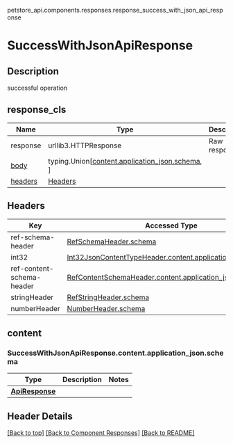 petstore_api.components.responses.response_success_with_json_api_response
# <a id="response_success_with_json_api_response" >SuccessWithJsonApiResponse</a>

## <a id="response_success_with_json_api_responsedescription" >Description</a>
successful operation

## <a id="response_success_with_json_api_responseresponse_cls" >response_cls</a>
Name | Type | Description  | Notes
------------- | ------------- | ------------- | -------------
response | urllib3.HTTPResponse | Raw response |
[body](#response_success_with_json_api_responsecontent) | typing.Union[[content.application_json.schema](#response_success_with_json_api_responsecontentapplication_jsonschema), ] |  |
[headers](#response_success_with_json_api_responseheaders) | [Headers](#response_success_with_json_api_responseheaders) |  |

## <a id="response_success_with_json_api_responseheaders" >Headers</a>

Key | Accessed Type | Description  | Notes
------------- | ------------- | ------------- | -------------
ref-schema-header | [RefSchemaHeader.schema](../../components/headers/header_ref_schema_header.md#header_ref_schema_headerschema) | | 
int32 | [Int32JsonContentTypeHeader.content.application_json.schema](../../components/headers/header_int32_json_content_type_header.md#header_int32_json_content_type_headercontentapplication_jsonschema) | | 
ref-content-schema-header | [RefContentSchemaHeader.content.application_json.schema](../../components/headers/header_ref_content_schema_header.md#header_ref_content_schema_headercontentapplication_jsonschema) | | 
stringHeader | [RefStringHeader.schema](../../components/headers/header_ref_string_header.md#header_ref_string_headerschema) | | 
numberHeader | [NumberHeader.schema](../../components/headers/header_number_header.md#header_number_headerschema) | | optional

## <a id="response_success_with_json_api_responsecontent" >content</a>

### <a id="response_success_with_json_api_responseorg.openapijsonschematools.codegen.model.CodegenKey@75c54538contentapplication_jsonschema" >SuccessWithJsonApiResponse.content.application_json.schema</a>
Type | Description  | Notes
------------- | ------------- | -------------
[**ApiResponse**](../../components/schema/api_response.ApiResponse.md) |  | 


## Header Details

[[Back to top]](#top) [[Back to Component Responses]](../../../README.md#Component-Responses) [[Back to README]](../../../README.md)
